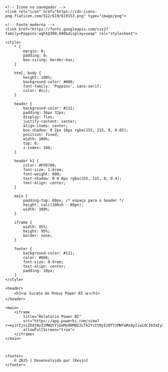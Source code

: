 
<html lang="pt-BR">
<head>
    <meta charset="UTF-8">
    <title>Sucata de Pneus Power BI</title>
    
    <!-- Ícone no navegador -->
    <link rel="icon" href="https://cdn-icons-png.flaticon.com/512/619/619153.png" type="image/png">

    <!-- Fonte moderna -->
    <link href="https://fonts.googleapis.com/css2?family=Poppins:wght@300;600&display=swap" rel="stylesheet">

    <style>
        * {
            margin: 0;
            padding: 0;
            box-sizing: border-box;
        }

        html, body {
            height: 100%;
            background-color: #000;
            font-family: 'Poppins', sans-serif;
            color: #ccc;
        }

        header {
            background-color: #111;
            padding: 16px 32px;
            display: flex;
            justify-content: center;
            align-items: center;
            box-shadow: 0 2px 10px rgba(255, 215, 0, 0.05);
            position: fixed;
            width: 100%;
            top: 0;
            z-index: 100;
        }

        header h1 {
            color: #FFD700;
            font-size: 1.8rem;
            font-weight: 600;
            text-shadow: 0 0 8px rgba(255, 215, 0, 0.4);
            text-align: center;
        }

        main {
            padding-top: 80px; /* espaço para o header */
            height: calc(100vh - 80px);
            width: 100%;
        }

        iframe {
            width: 95%;
            height: 95%;
            border: none;
        }

        footer {
            background-color: #111;
            color: #666;
            font-size: 0.9rem;
            text-align: center;
            padding: 10px;
        }
    </style>
</head>
<body>

    <header>
        <h1>📊 Sucata de Pneus Power BI 📊</h1>
    </header>

    <main>
        <iframe 
            title="Relatório Power BI" 
            src="https://app.powerbi.com/view?r=eyJrIjoiZDdjNzZiMWUtYjUwMy00MDI2LTk2YzItNjE2OTYzMWYwMzAyIiwidCI6ImIyZmE0MzA0LWVmNDgtNGVkMy1iZThkLWZiNDQ2NDYxMDUzOCJ9"
            allowFullScreen="true">
        </iframe>
    </main>



    <footer>
        © 2025 | Desenvolvido por [Kevin]
    </footer>

</body>
</html>

